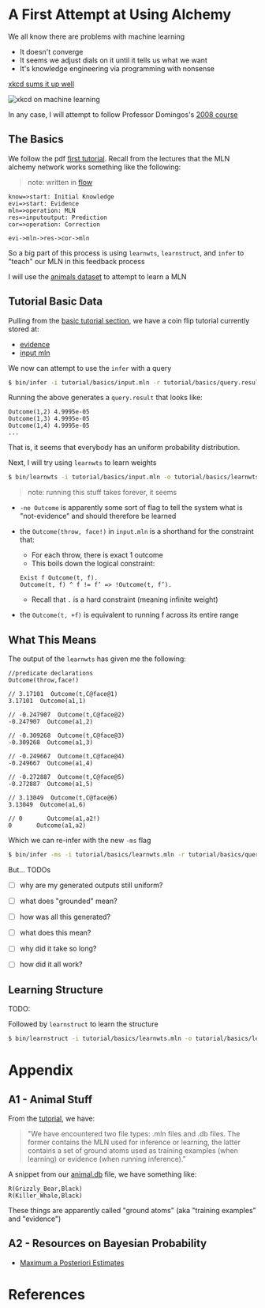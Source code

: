 # A First Attempt at Using Alchemy

We all know there are problems with machine learning

- It doesn't converge
- It seems we adjust dials on it until it tells us what we want
- It's knowledge engineering via programming with nonsense

[xkcd sums it up well][1]

![xkcd on machine learning](https://imgs.xkcd.com/comics/machine_learning.png)

In any case, I will attempt to follow Professor Domingos's [2008 course][2]

## The Basics

We follow the pdf [first tutorial][3]. Recall from the lectures that the MLN alchemy network works something like the following:

>note: written in [flow][4]

```flow
know=>start: Initial Knowledge
evi=>start: Evidence
mln=>operation: MLN
res=>inputoutput: Prediction
cor=>operation: Correction

evi->mln->res->cor->mln
```

So a big part of this process is using `learnwts`, `learnstruct`, and `infer` to "teach" our MLN in this feedback process

I will use the [animals dataset][5] to attempt to learn a MLN

## Tutorial Basic Data

Pulling from the [basic tutorial section][6], we have a coin flip tutorial currently stored at:

- [evidence](../alchemy-2/db/tutorial/basics.db)
- [input mln](../alchemy-2/mln/tutorial/basics.mln)

We now can attempt to use the `infer` with a query

```bash
$ bin/infer -i tutorial/basics/input.mln -r tutorial/basics/query.result -e tutorial/basics/data.db -q Outcome
```

Running the above generates a `query.result` that looks like:

```
Outcome(1,2) 4.9995e-05
Outcome(1,3) 4.9995e-05
Outcome(1,4) 4.9995e-05
...
```
That is, it seems that everybody has an uniform probability distribution.

Next, I will try using `learnwts` to learn weights

```bash
$ bin/learnwts -i tutorial/basics/input.mln -o tutorial/basics/learnwts.mln -t tutorial/basics/data.db -ne Outcome
```

>note: running this stuff takes forever, it seems

- `-ne Outcome` is apparently some sort of flag to tell the system what is "not-evidence" and should therefore be learned

- the `Outcome(throw, face!)` in `input.mln` is a shorthand for the constraint that:
  - For each throw, there is exact 1 outcome
  - This boils down the logical constraint:
  ```text
  Exist f Outcome(t, f).
  Outcome(t, f) ^ f != f’ => !Outcome(t, f’).
  ```
  - Recall that `.` is a hard constraint (meaning infinite weight)
- the `Outcome(t, +f)` is equivalent to running f across its entire range 

## What This Means

The output of the `learnwts` has given me the following:

```text
//predicate declarations
Outcome(throw,face!)

// 3.17101  Outcome(t,C@face@1)
3.17101  Outcome(a1,1)

// -0.247907  Outcome(t,C@face@2)
-0.247907  Outcome(a1,2)

// -0.309268  Outcome(t,C@face@3)
-0.309268  Outcome(a1,3)

// -0.249667  Outcome(t,C@face@4)
-0.249667  Outcome(a1,4)

// -0.272887  Outcome(t,C@face@5)
-0.272887  Outcome(a1,5)

// 3.13049  Outcome(t,C@face@6)
3.13049  Outcome(a1,6)

// 0       Outcome(a1,a2!)
0       Outcome(a1,a2)
```

Which we can re-infer with the new `-ms` flag

```bash
$ bin/infer -ms -i tutorial/basics/learnwts.mln -r tutorial/basics/query.result -e tutorial/basics/empty.db -q Outcome
```

But... TODOs

- [ ] why are my generated outputs still uniform?
- [ ] what does "grounded" mean?
- [ ] how was all this generated?
- [ ] what does this mean?
- [ ] why did it take so long?
- [ ] how did it all work?


## Learning Structure

TODO:

Followed by `learnstruct` to learn the structure

```bash
$ bin/learnstruct -i tutorial/basics/learnwts.mln -o tutorial/basics/learnstruct.mln -t tutorial/basics/data.db -ne Outcome
```

# Appendix

## A1 - Animal Stuff

From the [tutorial][5], we have:

>"We have encountered two file types: .mln files and .db files. The former contains the MLN used for inference or learning, the latter contains a set of ground atoms used as training examples (when learning) or evidence (when running inference)."

A snippet from our [animal.db](../alchemy-2/db/animal.db) file, we have something like:

```text
R(Grizzly_Bear,Black)
R(Killer_Whale,Black)
```

These things are apparently called "ground atoms" (aka "training examples" and "evidence")

## A2 - Resources on Bayesian Probability

- [Maximum a Posteriori Estimates][7]

# References

[1]: <https://xkcd.com/1838/> "XKCD on machine learning"
[2]: <https://homes.cs.washington.edu/~pedrod/803/> "Course Page for the Markov Logic class from 2008"
[3]: <http://alchemy.cs.washington.edu/tutorial/tutorial.pdf> "2008 Alchemy Tutorial"
[4]: <https://shd101wyy.github.io/markdown-preview-enhanced/#/diagrams?id=flow-charts> "Flow Diagrams in Markdown"
[5]: <http://alchemy.cs.washington.edu/data/animals/> "Animal dataset"
[6]: <http://alchemy.cs.washington.edu/data/tutorial/> "Alchemy Tutorial DataSets"
[7]: <https://www.youtube.com/watch?v=kkhdIriddSI> "Tutorial on MAP estimation"
